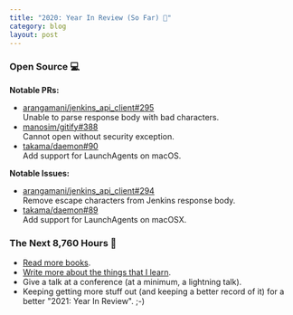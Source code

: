 ```yaml
---
title: "2020: Year In Review (So Far) 🚢"
category: blog
layout: post
---
```


### Open Source 💻

**Notable PRs:**

* [arangamani/jenkins_api_client#295](https://github.com/arangamani/jenkins_api_client/pull/295)  
  Unable to parse response body with bad characters.
* [manosim/gitify#388](https://github.com/manosim/gitify/issues/388)  
  Cannot open without security exception.
* [takama/daemon#90](https://github.com/takama/daemon/pull/90)  
  Add support for LaunchAgents on macOS.

**Notable Issues:**

* [arangamani/jenkins_api_client#294](https://github.com/arangamani/jenkins_api_client/issues/294)  
  Remove escape characters from Jenkins response body.
* [takama/daemon#89](https://github.com/takama/daemon/issues/89)  
  Add support for LaunchAgents on macOSX.

### The Next 8,760 Hours 🎯

* [Read more books][reading-list].
* [Write more about the things that I learn][publish-learning].
* Give a talk at a conference (at a minimum, a lightning talk).
* Keeping getting more stuff out (and keeping a better record of it) for a
  better "2021: Year In Review". ;-)

[2019-review]: /blog/2019/12/year-in-review/
[reading-list]: /about/reading-list
[publish-learning]: /articles/2013/06/publish-what-you-learn/
